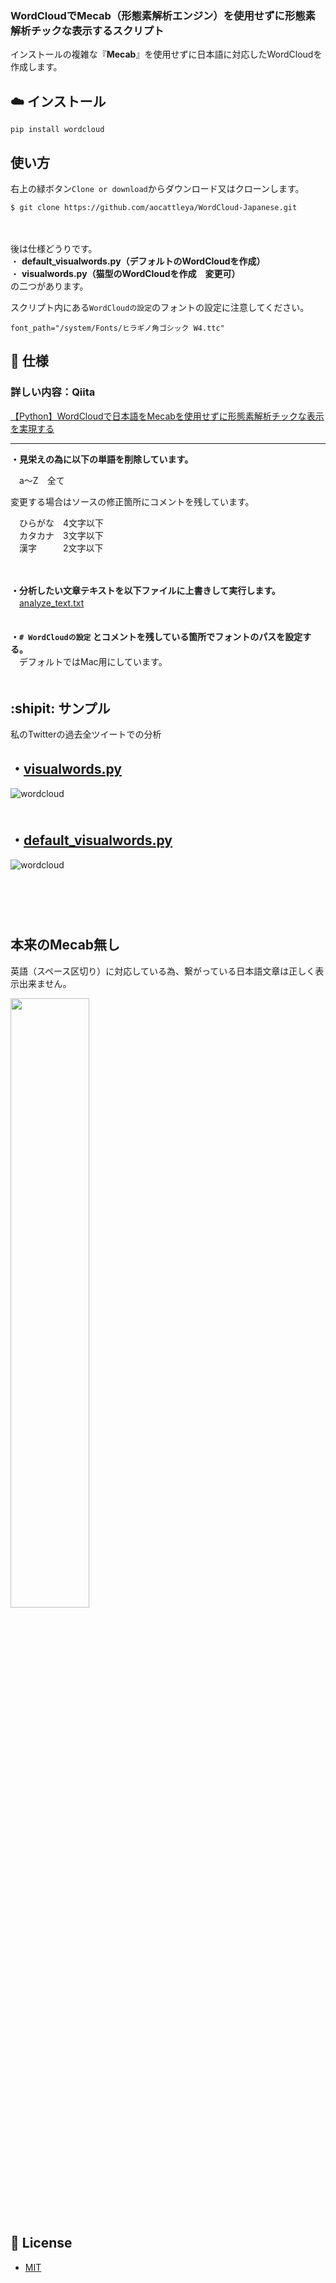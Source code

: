 ### WordCloudでMecab（形態素解析エンジン）を使用せずに形態素解析チックな表示するスクリプト


インストールの複雑な『**Mecab**』を使用せずに日本語に対応したWordCloudを作成します。  

## :cloud: インストール
```
pip install wordcloud
```

## 使い方

右上の緑ボタン`Clone or download`からダウンロード又はクローンします。

```
$ git clone https://github.com/aocattleya/WordCloud-Japanese.git
```
  　
  
後は仕様どうりです。  
・ **default_visualwords.py（デフォルトのWordCloudを作成）**  
・ **visualwords.py（猫型のWordCloudを作成　変更可）**  
の二つがあります。

スクリプト内にある`WordCloudの設定`のフォントの設定に注意してください。

```
font_path="/system/Fonts/ヒラギノ角ゴシック W4.ttc"
```

## :book: 仕様

### 詳しい内容：Qiita

[【Python】WordCloudで日本語をMecabを使用せずに形態素解析チックな表示を実現する](https://qiita.com/aocattleya/items/5be843f7de5e8fd0cfce)

---

**・見栄えの為に以下の単語を削除しています。**

　a〜Z　全て

変更する場合はソースの修正箇所にコメントを残しています。

　ひらがな　4文字以下  
　カタカナ　3文字以下  
　漢字　　　2文字以下  

　  

**・分析したい文章テキストを以下ファイルに上書きして実行します。**  
　[analyze_text.txt](https://github.com/aocattleya/WordCloud-Japanese_Sample/blob/master/analyze_text.txt)  
　  

**・`# WordCloudの設定` とコメントを残している箇所でフォントのパスを設定する。**  
　デフォルトではMac用にしています。  
　  
 
## :shipit: サンプル
私のTwitterの過去全ツイートでの分析

## ・[visualwords.py](https://github.com/aocattleya/WordCloud-Japanese_Sample/blob/master/visualwords.py)

![wordcloud](https://user-images.githubusercontent.com/39142850/60393830-8907e700-9b56-11e9-9e71-aefd840ce290.png)  
　　  

## ・[default_visualwords.py](https://github.com/aocattleya/WordCloud-Japanese_Sample/blob/master/default_visualwords.py)

![wordcloud](https://user-images.githubusercontent.com/39142850/59966720-5f016400-955b-11e9-9f97-e1ef8ffe5f36.png)

　  
　  
　  

## 本来のMecab無し

英語（スペース区切り）に対応している為、繋がっている日本語文章は正しく表示出来ません。

<img src="https://user-images.githubusercontent.com/39142850/60111648-4c7c6a00-97a9-11e9-9e82-85ab02156f65.png" width=50%>

## 🎫 License

- [MIT](https://raw.githubusercontent.com/aocattleya/WordCloud-Japanese/master/LICENSE)  
